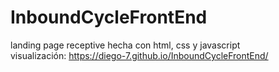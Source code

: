 # InboundCycleFrontEnd
landing page receptive hecha con html, css y javascript<br>
visualización: https://diego-7.github.io/InboundCycleFrontEnd/
